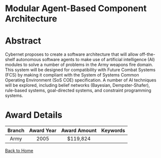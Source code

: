 
Modular Agent-Based Component Architecture
==========================================

# Abstract


Cybernet proposes to create a software architecture that will allow off-the-shelf autonomous software agents to make use of artificial intelligence (AI) modules to solve a number of problems in the Army weapons fire domain.  This system will be designed for compatibility with Future Combat Systems (FCS) by making it compliant with the System of Systems Common Operating Environment (SoS COE) specification.  A number of AI techniques will be explored, including belief networks (Bayesian, Dempster-Shafer), rule-based systems, goal-directed systems, and constraint programming systems.  

# Award Details

|Branch|Award Year|Award Amount|Keywords|
| :---: | :---: | :---: | :---: |
|Army|2005|$119,824||
  
  


[Back to Home](https://github.com/chrischow/dod_sbir_awards#961)